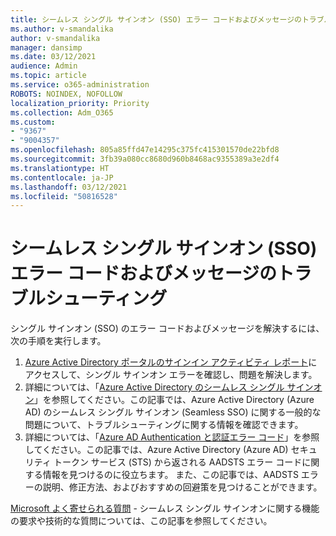 ```yaml
---
title: シームレス シングル サインオン (SSO) エラー コードおよびメッセージのトラブルシューティング
ms.author: v-smandalika
author: v-smandalika
manager: dansimp
ms.date: 03/12/2021
audience: Admin
ms.topic: article
ms.service: o365-administration
ROBOTS: NOINDEX, NOFOLLOW
localization_priority: Priority
ms.collection: Adm_O365
ms.custom:
- "9367"
- "9004357"
ms.openlocfilehash: 805a85ffd47e14295c375fc415301570de22bfd8
ms.sourcegitcommit: 3fb39a080cc8680d960b8468ac9355389a3e2df4
ms.translationtype: HT
ms.contentlocale: ja-JP
ms.lasthandoff: 03/12/2021
ms.locfileid: "50816528"
---
```

# <a name="troubleshoot-seamless-single-sign-on-sso-error-codes-and-messages"></a>シームレス シングル サインオン (SSO) エラー コードおよびメッセージのトラブルシューティング

シングル サインオン (SSO) のエラー コードおよびメッセージを解決するには、次の手順を実行します。

1. [Azure Active Directory ポータルのサインイン アクティビティ レポート](https://docs.microsoft.com/azure/active-directory/reports-monitoring/concept-sign-ins)にアクセスして、シングル サインオン エラーを確認し、問題を解決します。
2. 詳細については、「[Azure Active Directory のシームレス シングル サインオン](https://docs.microsoft.com/azure/active-directory/hybrid/tshoot-connect-sso#sign-in-failure-reasons-in-the-azure-active-directory-admin-center-needs-a-premium-license)」を参照してください。この記事では、Azure Active Directory (Azure AD) のシームレス シングル サインオン (Seamless SSO) に関する一般的な問題について、トラブルシューティングに関する情報を確認できます。
3. 詳細については、「[Azure AD Authentication と認証エラー コード](https://docs.microsoft.com/azure/active-directory/develop/reference-aadsts-error-codes#lookup-current-error-code-information)」を参照してください。この記事では、Azure Active Directory (Azure AD) セキュリティ トークン サービス (STS) から返される AADSTS エラー コードに関する情報を見つけるのに役立ちます。 また、この記事では、AADSTS エラーの説明、修正方法、およびおすすめの回避策を見つけることができます。

[Microsoft よく寄せられる質問](https://docs.microsoft.com/answers/topics/azure-ad-single-sign-on.html) - シームレス シングル サインオンに関する機能の要求や技術的な質問については、この記事を参照してください。

